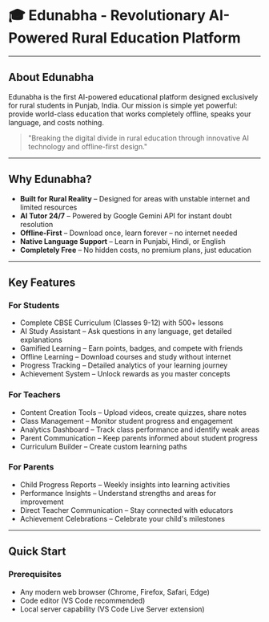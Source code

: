 # 🎓 Edunabha - Revolutionary AI-Powered Rural Education Platform

---

## About Edunabha

Edunabha is the first AI-powered educational platform designed exclusively for rural students in Punjab, India. Our mission is simple yet powerful: provide world-class education that works completely offline, speaks your language, and costs nothing.

> "Breaking the digital divide in rural education through innovative AI technology and offline-first design."

---

## Why Edunabha?

- **Built for Rural Reality** – Designed for areas with unstable internet and limited resources  
- **AI Tutor 24/7** – Powered by Google Gemini API for instant doubt resolution  
- **Offline-First** – Download once, learn forever – no internet needed  
- **Native Language Support** – Learn in Punjabi, Hindi, or English  
- **Completely Free** – No hidden costs, no premium plans, just education  

---

## Key Features

### For Students

- Complete CBSE Curriculum (Classes 9-12) with 500+ lessons  
- AI Study Assistant – Ask questions in any language, get detailed explanations  
- Gamified Learning – Earn points, badges, and compete with friends  
- Offline Learning – Download courses and study without internet  
- Progress Tracking – Detailed analytics of your learning journey  
- Achievement System – Unlock rewards as you master concepts  

### For Teachers

- Content Creation Tools – Upload videos, create quizzes, share notes  
- Class Management – Monitor student progress and engagement  
- Analytics Dashboard – Track class performance and identify weak areas  
- Parent Communication – Keep parents informed about student progress  
- Curriculum Builder – Create custom learning paths  

### For Parents

- Child Progress Reports – Weekly insights into learning activities  
- Performance Insights – Understand strengths and areas for improvement  
- Direct Teacher Communication – Stay connected with educators  
- Achievement Celebrations – Celebrate your child's milestones  

---

## Quick Start

### Prerequisites

- Any modern web browser (Chrome, Firefox, Safari, Edge)  
- Code editor (VS Code recommended)  
- Local server capability (VS Code Live Server extension)  